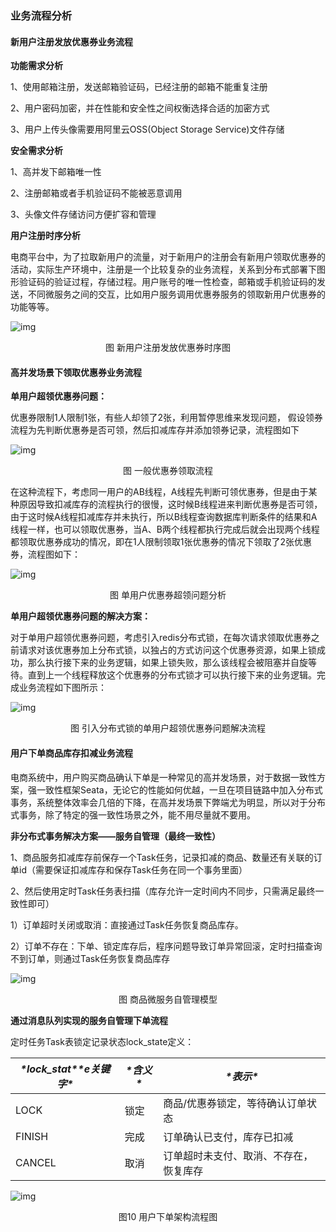 ### 业务流程分析

#### 新用户注册发放优惠券业务流程

**功能需求分析**

1、使用邮箱注册，发送邮箱验证码，已经注册的邮箱不能重复注册

2、用户密码加密，并在性能和安全性之间权衡选择合适的加密方式

3、用户上传头像需要用阿里云OSS(Object Storage Service)文件存储



**安全需求分析**

1、高并发下邮箱唯一性

2、注册邮箱或者手机验证码不能被恶意调用

3、头像文件存储访问方便扩容和管理

 

**用户注册时序分析**

​		电商平台中，为了拉取新用户的流量，对于新用户的注册会有新用户领取优惠券的活动，实际生产环境中，注册是一个比较复杂的业务流程，关系到分布式部署下图形验证码的验证过程，存储过程。用户账号的唯一性检查，邮箱或手机验证码的发送，不同微服务之间的交互，比如用户服务调用优惠券服务的领取新用户优惠券的功能等等。

![img](E:\typora_img\wps1.jpg)

<center>图 新用户注册发放优惠券时序图</center>

 

 

 

#### **高并发场景下领取优惠券业务流程**

**单用户超领优惠券问题：**

优惠券限制1人限制1张，有些人却领了2张，利用暂停思维来发现问题，
假设领券流程为先判断优惠券是否可领，然后扣减库存并添加领券记录，流程图如下

![img](E:\typora_img\wps2.jpg)

<center>图 一般优惠券领取流程</center>

​		在这种流程下，考虑同一用户的AB线程，A线程先判断可领优惠券，但是由于某种原因导致扣减库存的流程执行的很慢，这时候B线程进来判断优惠券是否可领，由于这时候A线程扣减库存并未执行，所以B线程查询数据库判断条件的结果和A线程一样，也可以领取优惠券，当A、B两个线程都执行完成后就会出现两个线程都领取优惠券成功的情况，即在1人限制领取1张优惠券的情况下领取了2张优惠券，流程图如下：

![img](E:\typora_img\wps3.jpg)

<center>图 单用户优惠券超领问题分析</center>

 

**单用户超领优惠券问题的解决方案：**

​		对于单用户超领优惠券问题，考虑引入redis分布式锁，在每次请求领取优惠券之前请求对该优惠券加上分布式锁，以独占的方式访问这个优惠券资源，如果上锁成功，那么执行接下来的业务逻辑，如果上锁失败，那么该线程会被阻塞并自旋等待。直到上一个线程释放这个优惠券的分布式锁才可以执行接下来的业务逻辑。完成业务流程如下图所示：

![img](E:\typora_img\wps4.jpg)

<center>图 引入分布式锁的单用户超领优惠券问题解决流程</center>

 

#### 用户下单商品库存扣减业务流程

​		电商系统中，用户购买商品确认下单是一种常见的高并发场景，对于数据一致性方案，强一致性框架Seata，无论它的性能如何优越，一旦在项目链路中加入分布式事务，系统整体效率会几倍的下降，在高并发场景下弊端尤为明显，所以对于分布式事务，除了特定的强一致性场景之外，能不用尽量就不要用。

 

**非分布式事务解决方案——服务自管理（最终一致性）**

1、商品服务扣减库存前保存一个Task任务，记录扣减的商品、数量还有关联的订单id（需要保证扣减库存和保存Task任务在同一个事务里面）

2、然后使用定时Task任务表扫描（库存允许一定时间内不同步，只需满足最终一致性即可）

1）订单超时关闭或取消：直接通过Task任务恢复商品库存。

2）订单不存在：下单、锁定库存后，程序问题导致订单异常回滚，定时扫描查询不到订单，则通过Task任务恢复商品库存

![img](E:\typora_img\wps5.jpg)

<center>图 商品微服务自管理模型</center>

 

**通过消息队列实现的服务自管理下单流程**

定时任务Task表锁定记录状态lock_state定义：

| ***\*lock_stat\*******\*e关键字\**** | ***\*含义\**** | ***\*表示\****                         |
| ------------------------------------ | -------------- | -------------------------------------- |
| LOCK                                 | 锁定           | 商品/优惠券锁定，等待确认订单状态      |
| FINISH                               | 完成           | 订单确认已支付，库存已扣减             |
| CANCEL                               | 取消           | 订单超时未支付、取消、不存在，恢复库存 |

![img](E:\typora_img\wps6.jpg)

<center>图10 用户下单架构流程图</center>
